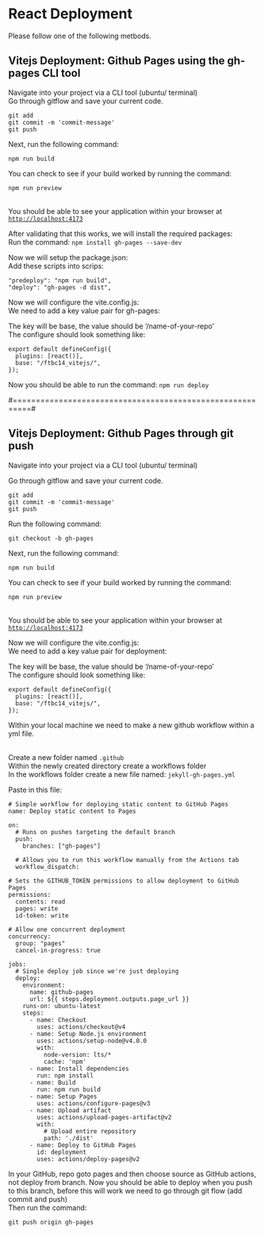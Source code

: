 # React Deployment

Please follow one of the following metbods.

## Vitejs Deployment: Github Pages using the gh-pages CLI tool

Navigate into your project via a CLI tool (ubuntu/ terminal)\
Go through gitflow and save your current code.&#x20;

```
git add
git commit -m 'commit-message'
git push 
```

Next, run the following command:&#x20;

`npm run build`

You can check to see if your build worked by running the command:&#x20;

`npm run preview`

\
You should be able to see your application within your browser at <a href="http://localhost:4173/" target="_blank">`http://localhost:4173`</a>

After validating that this works, we will install the required packages:\
Run the command: `npm install gh-pages --save-dev`

Now we will setup the package.json:\
Add these scripts into scrips:

```
"predeploy": "npm run build",
"deploy": "gh-pages -d dist",
```

Now we will configure the vite.config.js:\
We need to add a key value pair for gh-pages:

The key will be base, the value should be ‘/name-of-your-repo’\
The configure should look something like:

```
export default defineConfig({
  plugins: [react()],
  base: "/ftbc14_vitejs/",
});
```

Now you should be able to run the command: `npm run deploy`

\#==========================================================#

## Vitejs Deployment: Github Pages through git push

Navigate into your project via a CLI tool (ubuntu/ terminal)

Go through gitflow and save your current code.&#x20;

```
git add
git commit -m 'commit-message'
git push 
```

Run the following command:&#x20;

`git checkout -b gh-pages`

Next, run the following command:&#x20;

`npm run build`

You can check to see if your build worked by running the command:&#x20;

`npm run preview`

\
You should be able to see your application within your browser at <a href="http://localhost:4173/" target="_blank">`http://localhost:4173`</a>

Now we will configure the vite.config.js:\
We need to add a key value pair for deployment:

The key will be base, the value should be ‘/name-of-your-repo’\
The configure should look something like:

```
export default defineConfig({
  plugins: [react()],
  base: "/ftbc14_vitejs/",
});
```

Within your local machine we need to make a new github workflow within a yml file.

\
Create a new folder named `.github`\
Within the newly created directory create a workflows folder\
In the workflows folder create a new file named: `jekyll-gh-pages.yml`

Paste in this file:

```
# Simple workflow for deploying static content to GitHub Pages
name: Deploy static content to Pages

on:
  # Runs on pushes targeting the default branch
  push:
    branches: ["gh-pages"]

  # Allows you to run this workflow manually from the Actions tab
  workflow_dispatch:

# Sets the GITHUB_TOKEN permissions to allow deployment to GitHub Pages
permissions:
  contents: read
  pages: write
  id-token: write

# Allow one concurrent deployment
concurrency:
  group: "pages"
  cancel-in-progress: true

jobs:
  # Single deploy job since we're just deploying
  deploy:
    environment:
      name: github-pages
      url: ${{ steps.deployment.outputs.page_url }}
    runs-on: ubuntu-latest
    steps:
      - name: Checkout
        uses: actions/checkout@v4
      - name: Setup Node.js environment
        uses: actions/setup-node@v4.0.0
        with:
          node-version: lts/*
          cache: 'npm'
      - name: Install dependencies
        run: npm install
      - name: Build
        run: npm run build
      - name: Setup Pages
        uses: actions/configure-pages@v3
      - name: Upload artifact
        uses: actions/upload-pages-artifact@v2
        with:
          # Upload entire repository
          path: './dist'
      - name: Deploy to GitHub Pages
        id: deployment
        uses: actions/deploy-pages@v2
```

In your GitHub, repo goto pages and then choose source as GitHub actions, not deploy from branch. Now you should be able to deploy when you push to this branch, before this will work we need to go through git flow (add commit and push)\
Then run the command:&#x20;

`git push origin gh-pages`

